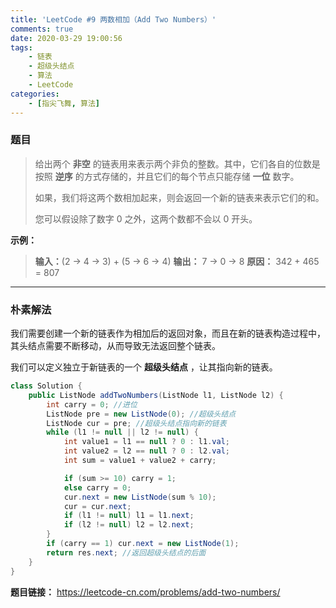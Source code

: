 ```yaml
---
title: 'LeetCode #9 两数相加（Add Two Numbers）'
comments: true
date: 2020-03-29 19:00:56
tags:
    - 链表
    - 超级头结点
    - 算法
    - LeetCode
categories:
    - [指尖飞舞, 算法]
---
```

### 题目
> 给出两个 __非空__ 的链表用来表示两个非负的整数。其中，它们各自的位数是按照 __逆序__ 的方式存储的，并且它们的每个节点只能存储 __一位__ 数字。
> 
> 如果，我们将这两个数相加起来，则会返回一个新的链表来表示它们的和。
> 
> 您可以假设除了数字 0 之外，这两个数都不会以 0 开头。

__示例：__
> __输入：__(2 -> 4 -> 3) + (5 -> 6 -> 4)
> __输出：__ 7 -> 0 -> 8
> __原因：__ 342 + 465 = 807
___

### 朴素解法
我们需要创建一个新的链表作为相加后的返回对象，而且在新的链表构造过程中，其头结点需要不断移动，从而导致无法返回整个链表。

我们可以定义独立于新链表的一个 __超级头结点__ ，让其指向新的链表。
```Java
class Solution {
    public ListNode addTwoNumbers(ListNode l1, ListNode l2) {
        int carry = 0; //进位
        ListNode pre = new ListNode(0); //超级头结点
        ListNode cur = pre; //超级头结点指向新的链表
        while (l1 != null || l2 != null) {
            int value1 = l1 == null ? 0 : l1.val;
            int value2 = l2 == null ? 0 : l2.val;
            int sum = value1 + value2 + carry;

            if (sum >= 10) carry = 1;
            else carry = 0;
            cur.next = new ListNode(sum % 10);
            cur = cur.next;
            if (l1 != null) l1 = l1.next;
            if (l2 != null) l2 = l2.next;
        }
        if (carry == 1) cur.next = new ListNode(1);
        return res.next; //返回超级头结点的后面
    }
}
```

__题目链接：__ https://leetcode-cn.com/problems/add-two-numbers/


